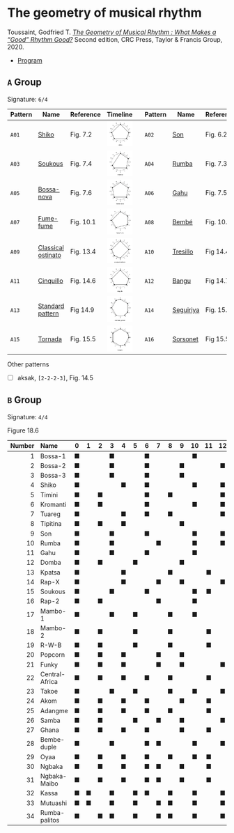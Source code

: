 # The geometry of musical rhythm

Toussaint, Godfried T. *[The Geometry of Musical Rhythm : What Makes a “Good” Rhythm Good?](https://search.worldcat.org/title/1112377436)* Second edition, CRC Press, Taylor & Francis Group, 2020.

- [Program](P07.tar)


## `A` Group

Signature: `6/4`

| Pattern | Name                                           | Reference | Timeline                                               |     | Pattern | Name                       | Reference | Timeline                             |
| ------- | ---------------------------------------------- | --------- | ------------------------------------------------------ | --- | ------- | -------------------------- | --------- | ------------------------------------ |
| `A01`   | [Shiko](shiko.mid)                             | Fig. 7.2  | ![Shiko timeline](shiko.png)                           |     | `A02`   | [Son](son.mid)             | Fig. 6.2  | ![Son timeline](son.png)             |
| `A03`   | [Soukous](soukous.mid)                         | Fig. 7.4  | ![Soukous timeline](soukous.png)                       |     | `A04`   | [Rumba](rumba.mid)         | Fig. 7.3  | ![Rumba timeline](rumba.png)         |
| `A05`   | [Bossa-nova](bossa-nova.mid)                   | Fig. 7.6  | ![Bossa-nova timeline](bossa-nova.png)                 |     | `A06`   | [Gahu](gahu.mid)           | Fig. 7.5  | ![Gahu timeline](gahu.png)           |
| `A07`   | [Fume-fume](fume-fume.mid)                     | Fig. 10.1 | ![Fume-fume timeline](fume-fume.png)                   |     | `A08`   | [Bembé](bembe.mid)         | Fig. 10.2 | ![Bembé timeline](bembe.png)         |
| `A09`   | [Classical ostinato](classical%20ostinato.mid) | Fig. 13.4 | ![Classical ostinato timeline](classical-ostinato.png) |     | `A10`   | [Tresillo](tresilo.mid)    | Fig 14.4  | ![Tresilo timeline](tresilo.png)     |
| `A11`   | [Cinquillo](cinquillo.mid)                     | Fig. 14.6 | ![Cinquillo timeline](cinquillo.png)                   |     | `A12`   | [Bangu](bangu.mid)         | Fig 14.7  | ![Bangu timeline](bangu.png)         |
| `A13`   | [Standard pattern](standard%20pattern.mid)     | Fig 14.9  | ![Standard pattern timeline](standard%20pattern.png)   |     | `A14`   | [Seguiriya](seguiriya.mid) | Fig. 15.4 | ![Seguiriya timeline](seguiriya.png) |
| `A15`   | [Tornada](tornada.mid)                         | Fig. 15.5 | ![Tornada timeline](tornada.png)                       |     | `A16`   | [Sorsonet](sorsonet.mid)   | Fig 15.5  | ![Sorsonet timeline](sorsonet.png)   |

Other patterns
- [ ] aksak, `[2-2-2-3]`, Fig. 14.5


## `B` Group

Signature: `4/4`

Figure 18.6

| Number | Name           |  0 |  1 |  2 |  3 |  4 |  5 |  6 |  7 |  8 |  9 | 10 | 11 | 12 | 13 | 14 | 15 |
|-------:|:---------------|:--:|:--:|:--:|:--:|:--:|:--:|:--:|:--:|:--:|:--:|:--:|:--:|:--:|:--:|:--:|:--:|
|      1 | Bossa-1        |  ■ |    |    |  ■ |    |    |  ■ |    |    |    |  ■ |    |    |  ■ |    |    |
|      2 | Bossa-2        |  ■ |    |    |  ■ |    |    |  ■ |    |    |  ■ |    |    |  ■ |    |    |    |
|      3 | Bossa-3        |  ■ |    |    |  ■ |    |    |  ■ |    |    |  ■ |    |    |    |  ■ |    |    |
|      4 | Shiko          |  ■ |    |    |    |  ■ |    |  ■ |    |    |    |  ■ |    |  ■ |    |    |    |
|      5 | Timini         |  ■ |    |  ■ |    |    |    |  ■ |    |  ■ |    |    |    |  ■ |    |    |    |
|      6 | Kromanti       |  ■ |    |  ■ |    |    |    |  ■ |    |    |    |  ■ |    |  ■ |    |    |    |
|      7 | Tuareg         |  ■ |    |    |    |  ■ |    |  ■ |    |  ■ |    |    |    |  ■ |    |    |    |
|      8 | Tipitina       |  ■ |    |  ■ |    |  ■ |    |    |    |    |  ■ |    |    |    |    |  ■ |    |
|      9 | Son            |  ■ |    |    |  ■ |    |    |  ■ |    |    |    |  ■ |    |  ■ |    |    |    |
|     10 | Rumba          |  ■ |    |    |  ■ |    |    |    |  ■ |    |    |  ■ |    |  ■ |    |    |    |
|     11 | Gahu           |  ■ |    |    |  ■ |    |    |  ■ |    |    |    |  ■ |    |    |    |  ■ |    |
|     12 | Domba          |  ■ |    |  ■ |    |    |  ■ |    |    |    |  ■ |    |    |    |  ■ |    |    |
|     13 | Kpatsa         |  ■ |    |    |    |  ■ |    |    |    |  ■ |    |    |  ■ |    |  ■ |    |    |
|     14 | Rap-X          |  ■ |    |    |    |  ■ |    |    |  ■ |    |  ■ |    |    |  ■ |    |    |    |
|     15 | Soukous        |  ■ |    |    |  ■ |    |    |  ■ |    |    |    |  ■ |  ■ |    |    |    |    |
|     16 | Rap-2          |  ■ |    |  ■ |    |    |    |    |  ■ |    |    |  ■ |    |    |    |  ■ |    |
|     17 | Mambo-1        |  ■ |    |    |  ■ |    |  ■ |    |    |  ■ |    |  ■ |    |    |  ■ |    |    |
|     18 | Mambo-2        |  ■ |    |  ■ |    |    |  ■ |    |    |  ■ |    |    |  ■ |    |  ■ |    |    |
|     19 | R-W-B          |  ■ |    |  ■ |    |    |  ■ |    |    |  ■ |    |    |  ■ |    |    |  ■ |    |
|     20 | Popcorn        |  ■ |    |  ■ |    |  ■ |    |    |  ■ |    |  ■ |    |    |    |    |  ■ |    |
|     21 | Funky          |  ■ |    |  ■ |    |  ■ |    |    |  ■ |    |  ■ |    |    |  ■ |    |    |    |
|     22 | Central-Africa |  ■ |    |  ■ |    |  ■ |    |  ■ |    |  ■ |    |    |  ■ |    |    |  ■ |    |
|     23 | Takoe          |  ■ |    |    |  ■ |    |  ■ |    |    |  ■ |    |  ■ |    |  ■ |    |  ■ |    |
|     24 | Akom           |  ■ |    |  ■ |    |  ■ |    |  ■ |    |    |  ■ |    |  ■ |    |    |  ■ |    |
|     25 | Adangme        |  ■ |    |  ■ |    |  ■ |    |  ■ |    |  ■ |    |    |  ■ |    |  ■ |    |    |
|     26 | Samba          |  ■ |    |  ■ |    |    |  ■ |    |  ■ |    |  ■ |    |    |  ■ |    |  ■ |    |
|     27 | Ghana          |  ■ |    |  ■ |    |  ■ |    |  ■ |    |    |  ■ |    |  ■ |    |  ■ |    |    |
|     28 | Bembe-duple    |  ■ |    |    |  ■ |    |    |  ■ |  ■ |    |    |  ■ |    |  ■ |    |    |  ■ |
|     29 | Oyaa           |  ■ |    |  ■ |    |  ■ |    |  ■ |    |  ■ |    |  ■ |  ■ |    |  ■ |  ■ |    |
|     30 | Ngbaka         |  ■ |    |  ■ |    |  ■ |    |  ■ |  ■ |    |  ■ |    |  ■ |    |  ■ |  ■ |    |
|     31 | Ngbaka-Maibo   |  ■ |    |  ■ |    |  ■ |    |  ■ |  ■ |    |  ■ |    |  ■ |    |  ■ |    |  ■ |
|     32 | Kassa          |  ■ |  ■ |    |  ■ |    |  ■ |  ■ |    |  ■ |    |  ■ |    |  ■ |    |  ■ |    |
|     33 | Mutuashi       |  ■ |  ■ |    |  ■ |    |  ■ |    |  ■ |  ■ |    |  ■ |    |  ■ |    |  ■ |    |
|     34 | Rumba-palitos  |  ■ |    |  ■ |  ■ |    |  ■ |    |  ■ |  ■ |    |  ■ |    |  ■ |  ■ |    |  ■ |
